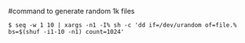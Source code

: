 #command to generate random 1k files

	$ seq -w 1 10 | xargs -n1 -I% sh -c 'dd if=/dev/urandom of=file.% bs=$(shuf -i1-10 -n1) count=1024'
